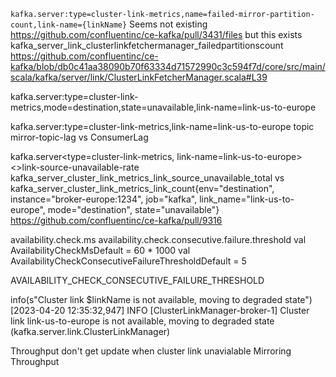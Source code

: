 `kafka.server:type=cluster-link-metrics,name=failed-mirror-partition-count,link-name={linkName}`
Seems not existing
https://github.com/confluentinc/ce-kafka/pull/3431/files
but this exists kafka_server_link_clusterlinkfetchermanager_failedpartitionscount
https://github.com/confluentinc/ce-kafka/blob/db0c41aa38090b70f63334d71572990c3c594f7d/core/src/main/scala/kafka/server/link/ClusterLinkFetcherManager.scala#L39

kafka.server:type=cluster-link-metrics,mode=destination,state=unavailable,link-name=link-us-to-europe

kafka.server:type=cluster-link-metrics,link-name=link-us-to-europe topic mirror-topic-lag
vs 
ConsumerLag

kafka.server<type=cluster-link-metrics, link-name=link-us-to-europe><>link-source-unavailable-rate
kafka_server_cluster_link_metrics_link_source_unavailable_total
vs
kafka_server_cluster_link_metrics_link_count{env="destination", instance="broker-europe:1234", job="kafka", link_name="link-us-to-europe", mode="destination", state="unavailable"}
https://github.com/confluentinc/ce-kafka/pull/9316


availability.check.ms
availability.check.consecutive.failure.threshold
val AvailabilityCheckMsDefault = 60 * 1000
val AvailabilityCheckConsecutiveFailureThresholdDefault = 5


AVAILABILITY_CHECK_CONSECUTIVE_FAILURE_THRESHOLD

info(s"Cluster link $linkName is not available, moving to degraded state")
[2023-04-20 12:35:32,947] INFO [ClusterLinkManager-broker-1] Cluster link link-us-to-europe is not available, moving to degraded state (kafka.server.link.ClusterLinkManager)

Throughput don't get update when cluster link unavialable
Mirroring Throughput